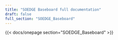 ```yaml
---
title: "SOEDGE Baseboard full documentation"
draft: false
full_section: "SOEDGE_Baseboard"
---
```


{{< docs/onepage section="SOEDGE_Baseboard" >}}
